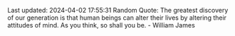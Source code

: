 Last updated: 2024-04-02 17:55:31
Random Quote: The greatest discovery of our generation is that human beings can alter their lives by altering their attitudes of mind. As you think, so shall you be. - William James